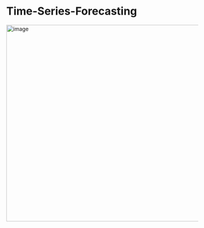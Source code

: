 # Time-Series-Forecasting

<img width="516" alt="image" src="https://github.com/Rajdeep096/Time-Series-Forecasting/assets/147287417/0132fea9-79e9-4ea1-844d-bc71e5598dd2">


